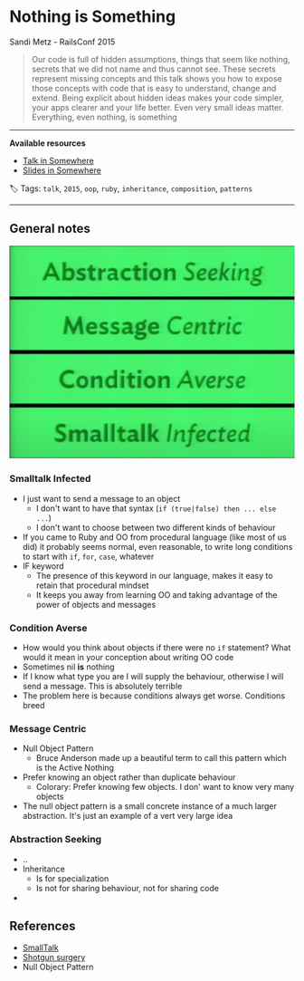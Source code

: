 # Nothing is Something

Sandi Metz - RailsConf 2015

> Our code is full of hidden assumptions, things that seem like nothing, secrets that we did not name and thus cannot see. These secrets represent missing concepts and this talk shows you how to expose those concepts with code that is easy to understand, change and extend. Being explicit about hidden ideas makes your code simpler, your apps clearer and your life better. Even very small ideas matter. Everything, even nothing, is something

------

**Available resources**

-  [Talk in Somewhere](https://youtu.be/29MAL8pJImQ)
-  [Slides in Somewhere](https://somewhe.re/EcZ9dI)

🏷️ Tags: `talk`, `2015`, `oop`, `ruby`, `inheritance`, `composition`, `patterns`

------

## General notes

![Main ideas](.assets/2015-railsconf15-nothing-is-something.md/main_ideas.png)

### Smalltalk Infected

* I just want to send a message to an object
  * I don't want to have that syntax (`if (true|false) then ... else ...`)
  * I don't want to choose between two different kinds of behaviour
* If you came to Ruby and OO from procedural language (like most of us did) it probably seems normal, even reasonable, to write long conditions to start with `if`, `for`, `case`, whatever
* IF keyword
  * The presence of this keyword in our language, makes it easy to retain that procedural mindset
  * It keeps you away from learning OO and taking advantage of the power of objects and messages

### Condition Averse

* How would you think about objects if there were no `if` statement? What would it mean in your conception about writing OO code
* Sometimes nil **is** nothing
* If I know what type you are I will supply the behaviour, otherwise I will send a message. This is absolutely terrible
* The problem here is because conditions always get worse. Conditions breed

### Message Centric

* Null Object Pattern
  * Bruce Anderson made up a beautiful term to call this pattern which is the Active Nothing
* Prefer knowing an object rather than duplicate behaviour
  * Colorary: Prefer knowing few objects. I don' want to know very many objects
* The null object pattern is a small concrete instance of a much larger abstraction. It's just an example of a vert very large idea

### Abstraction Seeking

* ..
* Inheritance
  * Is for specialization
  * Is not for sharing behaviour, not for sharing code
* 

## References

* [SmallTalk](https://en.wikipedia.org/wiki/Smalltalk)
* [Shotgun surgery](https://en.wikipedia.org/wiki/Shotgun_surgery)
* Null Object Pattern